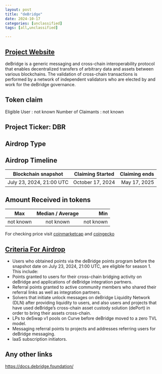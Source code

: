 ```yaml
---
layout: post
title: "deBridge"
date: 2024-10-17
categories: [unclassified]
tags: [all,unclassified]

---
```



## [Project Website](https://debridge.foundation/checker)

deBridge is a generic messaging and cross-chain interoperability protocol that enables decentralized transfers of arbitrary data and assets between various blockchains. The validation of cross-chain transactions is performed by a network of independent validators who are elected by and work for the deBridge governance.

## Token claim

Eligible User : not known
Number of Claimants : not known

## Project Ticker: DBR

## Airdrop Type

## Airdrop Timeline

| Blockchain snapshot     | Claiming Started           | Claiming ends    |
| ----------------------- |:--------------------------:| ----------------:|
|     July 23, 2024, 21:00 UTC         |       October 17, 2024        |  May 17, 2025    |

## Amount Received in tokens

| Max        |    Median / Average  |       Min    |
| ---------- |:--------------------:| ------------:|
| not known  |     not known        |  not known   |

For checking price visit [coinmarketcap](https://coinmarketcap.com/currencies/) and [coingecko](https://www.coingecko.com/en/coins/)

## [Criteria For Airdrop](link)
- Users who obtained points via the deBridge points program before the snapshot date on July 23, 2024, 21:00 UTC, are eligible for season 1. This include: 
- Points granted to users for their cross-chain bridging activity on deBridge and applications of deBridge integration partners.
- Referral points granted to active community members who shared their referral links as well as integration partners.
- Solvers that initiate unlock messages on deBridge Liquidity Network (DLN) after providing liquidity to users, and also users and projects that have used deBridge’s cross-chain asset custody solution (dePort) in order to bring their assets cross-chain.
- LPs to deSwap v1 pools on Curve before deBridge moved to a zero TVL model.
- Messaging referral points to projects and addresses referring users for deBridge messaging.
- IaaS subscription initiators.

## Any other links
https://docs.debridge.foundation/
